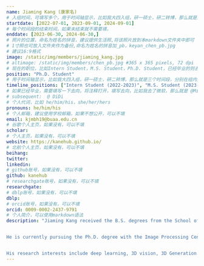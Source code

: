 ```yaml
---
name: Jiaming Kang (康家名)
# 入组时间，可填写多个，用于时间轴显示，比如我大四入组，研一硕士，研二转博，那么就是三个时间段
startdate: [2022-07-01, 2023-09-01, 2024-09-01]
# 每个时间段的结束时间，如果未结束就不需要填，
enddate: [2023-06-30, 2024-06-30,]
# 照片的位置，命名为姓名的拼音，建议提供生活照,将该照片放到本markdown文件夹中即可
# 1寸照也可放入文件夹作为备份,命名为姓名的拼音加_pb，keyan_chen_pb.jpg
# 建议16:9格式
image: /static/img/members/jiaming_kang.jpg 
# altimage: /static/img/members/chen_pb.jpg #365 x 365 pixels, 72 dpi
# 现在的职位，比如Intern Student，M.S. Student，Ph.D. Student，已经毕业的则去掉Student，写 M.S.，Ph.D.
position: "Ph.D. Student" 
# 用于时间轴显示，比如我大四入组，研一硕士，研二转博，那么就是三个时间段，分别在组内身份是实习生，硕士生，博士生
timeline_positions: ["Intern Student (2022-2023)", "M.S. Student (2023-2024)", "Ph.D. Student (2024-)"]
# 如果已经毕业，需要填写一下去向，将注释打开，填写去向，比如我去了微软，那么就是 @Microsoft Research Asia
# subsequent:  @ DiDi
# 个人代词，比如 he/him/his，she/her/hers
pronouns: he/him/his
# 个人邮箱，建议使用学校邮箱，如果不想公开，可以不填
email: kjmbh19@buaa.edu.cn 
# 谷歌个人主页，如果没有，可以不填
scholar: 
# 个人主页，如果没有，可以不填
website: https://kanehub.github.io/
# 北航个人主页，如果没有，可以不填
beihang:
twitter:
linkedin:
# github账号，如果没有，可以不填
github: kanehub
# researchgate账号，如果没有，可以不填
researchgate: 
# dblp账号，如果没有，可以不填
dblp: 
# orcid账号，如果没有，可以不填
orcid: 0009-0002-2437-9791
# 个人简介，可以使用markdown语法
description: "Jiaming Kang received the B.S. degrees from the School of Astronautics, Beihang University, Beijing, China, in 2023. 


He is currently pursuing the Ph.D. degree with the Image Processing Center, School of Astronautics, Beihang University.


His research interests include deep learning, 3D vision, 3D Generation."
---
```

